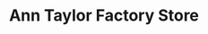 ---
title: "Ann Taylor Factory Store"
url: /central-valley/ann-taylor-factory-store/
shop: Kleidung
---